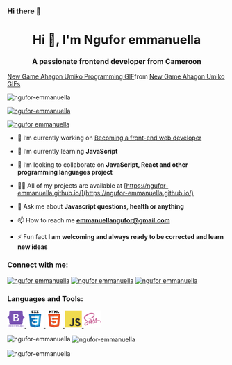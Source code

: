 ### Hi there 👋


<h1 align="center">Hi 👋, I'm Ngufor emmanuella</h1>
<h3 align="center">A passionate frontend developer from Cameroon</h3>
<div class="tenor-gif-embed" data-postid="13247664" data-share-method="host" data-aspect-ratio="1.11321" data-width="100%"><a href="https://tenor.com/view/new-game-ahagon-umiko-programming-work-working-at-work-gif-13247664">New Game Ahagon Umiko Programming GIF</a>from <a href="https://tenor.com/search/new+game+ahagon+umiko-gifs">New Game Ahagon Umiko GIFs</a></div> <script type="text/javascript" async src="https://tenor.com/embed.js"></script>
<p align="left"> <img src="https://komarev.com/ghpvc/?username=ngufor-emmanuella&label=Profile%20views&color=0e75b6&style=flat" alt="ngufor-emmanuella" /> </p>

<p align="left"> <a href="https://github.com/ryo-ma/github-profile-trophy"><img src="https://github-profile-trophy.vercel.app/?username=ngufor-emmanuella" alt="ngufor-emmanuella" /></a> </p>

<p align="left"> <a href="https://twitter.com/ngufor emmanuella" target="blank"><img src="https://img.shields.io/twitter/follow/ngufor emmanuella?logo=twitter&style=for-the-badge" alt="ngufor emmanuella" /></a> </p>

- 🔭 I’m currently working on [Becoming a front-end web developer](https://ngufor-emmanuella.github.io/microverse-capstone/)

- 🌱 I’m currently learning **JavaScript**

- 👯 I’m looking to collaborate on **JavaScript, React and other programming languages project**

- 👨‍💻 All of my projects are available at [https://ngufor-emmanuella.github.io/](https://ngufor-emmanuella.github.io/)

- 💬 Ask me about **Javascript questions, health or anything**

- 📫 How to reach me **emmanuellangufor@gmail.com**

- ⚡ Fun fact **I am welcoming and always ready to be corrected and learn new ideas**

<h3 align="left">Connect with me:</h3>
<p align="left">
<a href="https://twitter.com/ngufor emmanuella" target="blank"><img align="center" src="https://raw.githubusercontent.com/rahuldkjain/github-profile-readme-generator/master/src/images/icons/Social/twitter.svg" alt="ngufor emmanuella" height="30" width="40" /></a>
<a href="https://linkedin.com/in/ngufor emmanuella" target="blank"><img align="center" src="https://raw.githubusercontent.com/rahuldkjain/github-profile-readme-generator/master/src/images/icons/Social/linked-in-alt.svg" alt="ngufor emmanuella" height="30" width="40" /></a>
<a href="https://www.hackerrank.com/ngufor emmanuella" target="blank"><img align="center" src="https://raw.githubusercontent.com/rahuldkjain/github-profile-readme-generator/master/src/images/icons/Social/hackerrank.svg" alt="ngufor emmanuella" height="30" width="40" /></a>
</p>

<h3 align="left">Languages and Tools:</h3>
<p align="left"> <a href="https://getbootstrap.com" target="_blank" rel="noreferrer"> <img src="https://raw.githubusercontent.com/devicons/devicon/master/icons/bootstrap/bootstrap-plain-wordmark.svg" alt="bootstrap" width="40" height="40"/> </a> <a href="https://www.w3schools.com/css/" target="_blank" rel="noreferrer"> <img src="https://raw.githubusercontent.com/devicons/devicon/master/icons/css3/css3-original-wordmark.svg" alt="css3" width="40" height="40"/> </a> <a href="https://www.w3.org/html/" target="_blank" rel="noreferrer"> <img src="https://raw.githubusercontent.com/devicons/devicon/master/icons/html5/html5-original-wordmark.svg" alt="html5" width="40" height="40"/> </a> <a href="https://developer.mozilla.org/en-US/docs/Web/JavaScript" target="_blank" rel="noreferrer"> <img src="https://raw.githubusercontent.com/devicons/devicon/master/icons/javascript/javascript-original.svg" alt="javascript" width="40" height="40"/> </a> <a href="https://sass-lang.com" target="_blank" rel="noreferrer"> <img src="https://raw.githubusercontent.com/devicons/devicon/master/icons/sass/sass-original.svg" alt="sass" width="40" height="40"/> </a> </p>

<p><img align="left" src="https://github-readme-stats.vercel.app/api/top-langs?username=ngufor-emmanuella&show_icons=true&locale=en&layout=compact" alt="ngufor-emmanuella" /></p>

<p>&nbsp;<img align="center" src="https://github-readme-stats.vercel.app/api?username=ngufor-emmanuella&show_icons=true&locale=en" alt="ngufor-emmanuella" /></p>

<p><img align="center" src="https://github-readme-streak-stats.herokuapp.com/?user=ngufor-emmanuella&" alt="ngufor-emmanuella" /></p>

